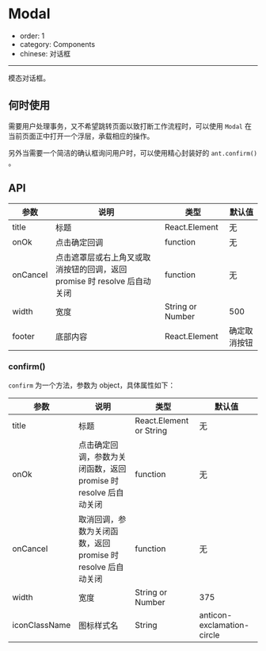 # Modal

- order: 1
- category: Components
- chinese: 对话框

---

模态对话框。

## 何时使用

需要用户处理事务，又不希望跳转页面以致打断工作流程时，可以使用 `Modal` 在当前页面正中打开一个浮层，承载相应的操作。

另外当需要一个简洁的确认框询问用户时，可以使用精心封装好的 `ant.confirm()` 。


## API


| 参数       | 说明           | 类型             | 默认值       |
|------------|----------------|------------------|--------------|
| title      | 标题           | React.Element    | 无           |
| onOk       | 点击确定回调       | function         | 无           |
| onCancel   | 点击遮罩层或右上角叉或取消按钮的回调，返回 promise 时 resolve 后自动关闭  | function  | 无           |
| width      | 宽度           | String or Number | 500           |
| footer     | 底部内容       | React.Element    | 确定取消按钮 |


### confirm()

`confirm` 为一个方法，参数为 object，具体属性如下：

| 参数       | 说明           | 类型             | 默认值       |
|------------|----------------|------------------|--------------|
| title      | 标题           | React.Element or String    | 无           |
| onOk       | 点击确定回调，参数为关闭函数，返回 promise 时 resolve 后自动关闭      | function         | 无           |
| onCancel | 取消回调，参数为关闭函数，返回 promise 时 resolve 后自动关闭       | function         | 无           |
| width      | 宽度           | String or Number | 375           |
| iconClassName | 图标样式名 | String | anticon-exclamation-circle |
